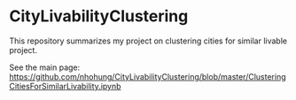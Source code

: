# CityLivabilityClustering

This repository summarizes my project on clustering cities for similar livable project.

See the main page: 
https://github.com/nhohung/CityLivabilityClustering/blob/master/ClusteringCitiesForSimilarLivability.ipynb
